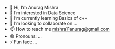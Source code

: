 - 👋 Hi, I’m Anurag Mishra
- 👀 I’m interested in Data Science
- 🌱 I’m currently learning Basics of c++
- 💞️ I’m looking to collaborate on ...
- 📫 How to reach me mishra11anurag@gmail.com
- 😄 Pronouns: ...
- ⚡ Fun fact: ...

<!---
mishra11anurag/mishra11anurag is a ✨ special ✨ repository because its `README.md` (this file) appears on your GitHub profile.
You can click the Preview link to take a look at your changes.
--->
